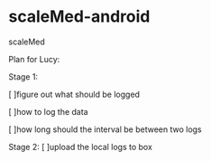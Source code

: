 scaleMed-android
================

scaleMed

Plan for Lucy:

Stage 1:

[ ]figure out what should be logged

[ ]how to log the data

[ ]how long should the interval be between two logs


Stage 2:
[ ]upload the local logs to box
